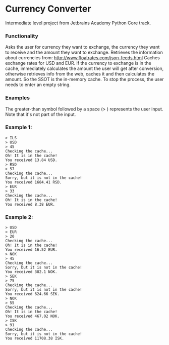# Currency Converter
Intermediate level project from Jetbrains Academy Python Core track. 

### Functionality
Asks the user for currency they want to exchange, the currency they want to receive and the amount they want to exchange.
Retrieves the information about currencies from: http://www.floatrates.com/json-feeds.html
Caches exchange rates for USD and EUR. 
If the currency to exchange is in the cache, immediately calculates the amount the user will get after conversion, otherwise
retrieves info from the web, caches it and then calculates the amount. So the SSOT is the in-memory cache. 
To stop the process, the user needs to enter an empty string. 


### Examples

The greater-than symbol followed by a space (> ) represents the user input. Note that it's not part of the input.

### Example 1:
```text
> ILS
> USD
> 45
Checking the cache...
Oh! It is in the cache!
You received 13.84 USD.
> RSD
> 57
Checking the cache...
Sorry, but it is not in the cache!
You received 1684.41 RSD.
> EUR
> 33
Checking the cache...
Oh! It is in the cache!
You received 8.38 EUR.
```

### Example 2:
```text
> USD
> EUR
> 20
Checking the cache...
Oh! It is in the cache!
You received 16.52 EUR.
> NOK
> 45
Checking the cache...
Sorry, but it is not in the cache!
You received 382.1 NOK.
> SEK
> 75
Checking the cache...
Sorry, but it is not in the cache!
You received 624.66 SEK.
> NOK
> 55
Checking the cache...
Oh! It is in the cache!
You received 467.02 NOK.
> ISK
> 91
Checking the cache...
Sorry, but it is not in the cache!
You received 11708.38 ISK.
```

